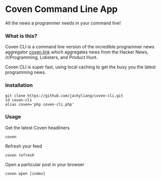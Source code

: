 # Coven Command Line App
All the news a programmer needs in your command line!

### What is this?

Coven CLI is a command line version of the incredible programmer news
aggregator [coven.link](coven.link) which aggregates news from the
Hacker News, /r/Programming, Lobsters, and Product Hunt.

Coven CLI is super fast, using local caching to get the busy you the
latest programming news. 

### Installation

    git clone https://github.com/jackyliang/coven-cli.git
    cd coven-cli
    alias coven='php coven-cli.php'

### Usage

Get the latest Coven headliners

    coven

Refresh your feed

    coven refresh

Open a particular post in your browser

    coven open [index]
